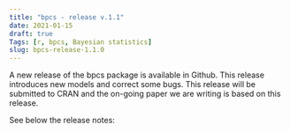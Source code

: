 ```yaml
---
title: "bpcs - release v.1.1"
date: 2021-01-15
draft: true
Tags: [r, bpcs, Bayesian statistics]
slug: bpcs-release-1.1.0
---
```


A new release of the bpcs package is available in Github. This release introduces new models and correct some bugs. This release will be submitted to CRAN and the on-going paper we are writing is based on this release.

See below the release notes:
